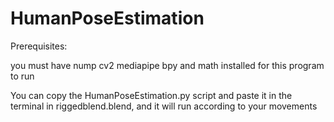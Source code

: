 # HumanPoseEstimation

Prerequisites:

you must have nump cv2 mediapipe bpy and math installed for this program to run



You can copy the HumanPoseEstimation.py script and paste it in the terminal in riggedblend.blend, and it will run according to your movements
